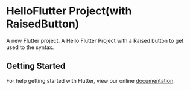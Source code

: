 # HelloFlutter Project(with RaisedButton)

A new Flutter project. A Hello Flutter Project with a Raised button to get used to the syntax.

## Getting Started

For help getting started with Flutter, view our online
[documentation](https://flutter.io/).
